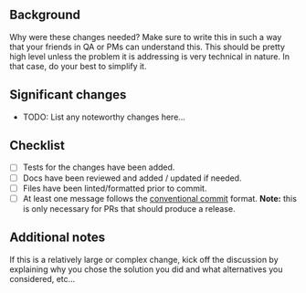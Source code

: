 ## Background

Why were these changes needed? Make sure to write this in such a way that your friends in QA or PMs can understand this.
This should be pretty high level unless the problem it is addressing is very technical in nature. In that case, do your
best to simplify it.

## Significant changes

- TODO: List any noteworthy changes here...

## Checklist

- [ ] Tests for the changes have been added.
- [ ] Docs have been reviewed and added / updated if needed.
- [ ] Files have been linted/formatted prior to commit.
- [ ] At least one message follows the [conventional commit](https://www.conventionalcommits.org/en/v1.0.0/) format.
  **Note:** this is only necessary for PRs that should produce a release.

## Additional notes

If this is a relatively large or complex change, kick off the discussion by explaining why you chose the solution you
did and what alternatives you considered, etc...

